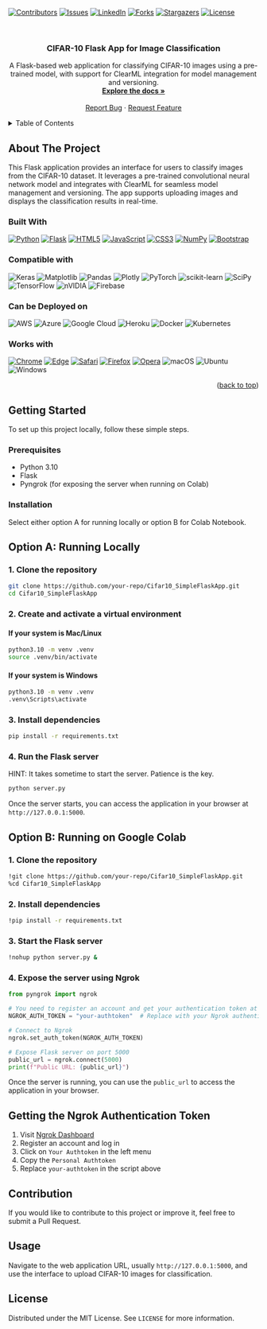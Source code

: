 <a name="readme-top"></a>

[![Contributors][contributors-shield]][contributors-url]
[![Issues][issues-shield]][issues-url]
[![LinkedIn][linkedin-shield]][linkedin-url]
[![Forks][forks-shield]][forks-url]
[![Stargazers][stars-shield]][stars-url]
[![License][license-shield]][license-url]

<!-- PROJECT LOGO -->
<br />
<div align="center">
  <h3 align="center">CIFAR-10 Flask App for Image Classification</h3>
  <p align="center">
    A Flask-based web application for classifying CIFAR-10 images using a pre-trained model, with support for ClearML integration for model management and versioning.
    <br />
    <a href="https://github.com/GitarthVaishnav/Cifar10_SimpleFlaskApp"><strong>Explore the docs »</strong></a>
    <br />
    <br />
    <a href="https://github.com/GitarthVaishnav/Cifar10_SimpleFlaskApp/issues">Report Bug</a>
    ·
    <a href="https://github.com/GitarthVaishnav/Cifar10_SimpleFlaskApp/issues">Request Feature</a>
  </p>
</div>

<!-- TABLE OF CONTENTS -->
<details>
  <summary>Table of Contents</summary>
  <ol>
    <li>
      <a href="#about-the-project">About The Project</a>
      <ul>
        <li><a href="#built-with">Built With</a></li>
      </ul>
    </li>
    <li>
      <a href="#getting-started">Getting Started</a>
      <ul>
        <li><a href="#prerequisites">Prerequisites</a></li>
        <li><a href="#installation">Installation</a></li>
      </ul>
    </li>
    <li><a href="#usage">Usage</a></li>
    <li><a href="#contributing">Contributing</a></li>
    <li><a href="#license">License</a></li>
    <li><a href="#contact">Contact</a></li>
  </ol>
</details>

<!-- ABOUT THE PROJECT -->
## About The Project

This Flask application provides an interface for users to classify images from the CIFAR-10 dataset. It leverages a pre-trained convolutional neural network model and integrates with ClearML for seamless model management and versioning. The app supports uploading images and displays the classification results in real-time.

### Built With
[![Python][Python.org]][Python-url]
[![Flask][Flask]][Flask-url]
[![HTML5][HTML5]][HTML5-url]
[![JavaScript][JavaScript]][JAvaScript-url]
[![CSS3][CSS3]][CSS3-url]
[![NumPy][NumPy]][NumPy-url]
[![Bootstrap][Bootstrap.com]][Bootstrap-url]

### Compatible with
![Keras](https://img.shields.io/badge/Keras-%23D00000.svg?style=for-the-badge&logo=Keras&logoColor=white)
![Matplotlib](https://img.shields.io/badge/Matplotlib-%23ffffff.svg?style=for-the-badge&logo=Matplotlib&logoColor=black)
![Pandas](https://img.shields.io/badge/pandas-%23150458.svg?style=for-the-badge&logo=pandas&logoColor=white)
![Plotly](https://img.shields.io/badge/Plotly-%233F4F75.svg?style=for-the-badge&logo=plotly&logoColor=white)
![PyTorch](https://img.shields.io/badge/PyTorch-%23EE4C2C.svg?style=for-the-badge&logo=PyTorch&logoColor=white)
![scikit-learn](https://img.shields.io/badge/scikit--learn-%23F7931E.svg?style=for-the-badge&logo=scikit-learn&logoColor=white)
![SciPy](https://img.shields.io/badge/SciPy-%230C55A5.svg?style=for-the-badge&logo=scipy&logoColor=%white)
![TensorFlow](https://img.shields.io/badge/TensorFlow-%23FF6F00.svg?style=for-the-badge&logo=TensorFlow&logoColor=white)
![nVIDIA](https://img.shields.io/badge/nVIDIA-%2376B900.svg?style=for-the-badge&logo=nVIDIA&logoColor=white)
![Firebase](https://img.shields.io/badge/firebase-%23039BE5.svg?style=for-the-badge&logo=firebase)

### Can be Deployed on
![AWS](https://img.shields.io/badge/AWS-%23FF9900.svg?style=for-the-badge&logo=amazon-aws&logoColor=white)
![Azure](https://img.shields.io/badge/azure-%230072C6.svg?style=for-the-badge&logo=microsoftazure&logoColor=white)
![Google Cloud](https://img.shields.io/badge/GoogleCloud-%234285F4.svg?style=for-the-badge&logo=google-cloud&logoColor=white)
![Heroku](https://img.shields.io/badge/heroku-%23430098.svg?style=for-the-badge&logo=heroku&logoColor=white)
![Docker](https://img.shields.io/badge/docker-%230db7ed.svg?style=for-the-badge&logo=docker&logoColor=white)
![Kubernetes](https://img.shields.io/badge/kubernetes-%23326ce5.svg?style=for-the-badge&logo=kubernetes&logoColor=white)

### Works with
[![Chrome][Chrome]][Chrome-url]
[![Edge][Edge]][Edge-url]
[![Safari][Safari]][Safari-url]
[![Firefox][Firefox]][Firefox-url]
[![Opera][Opera]][Opera-url]
![macOS](https://img.shields.io/badge/mac%20os-000000?style=for-the-badge&logo=macos&logoColor=F0F0F0)
![Ubuntu](https://img.shields.io/badge/Ubuntu-E95420?style=for-the-badge&logo=ubuntu&logoColor=white)
![Windows](https://img.shields.io/badge/Windows-0078D6?style=for-the-badge&logo=windows&logoColor=white)


<p align="right">(<a href="#readme-top">back to top</a>)</p>


<!-- GETTING STARTED -->
## Getting Started

To set up this project locally, follow these simple steps.

### Prerequisites

- Python 3.10
- Flask
- Pyngrok (for exposing the server when running on Colab)

### Installation
Select either option A for running locally or option B for Colab Notebook.

## Option A: Running Locally

### 1. Clone the repository
```sh
git clone https://github.com/your-repo/Cifar10_SimpleFlaskApp.git
cd Cifar10_SimpleFlaskApp
```

### 2. Create and activate a virtual environment
#### If your system is Mac/Linux
```sh
python3.10 -m venv .venv
source .venv/bin/activate
```
#### If your system is Windows
```sh
python3.10 -m venv .venv
.venv\Scripts\activate
```

### 3. Install dependencies
```sh
pip install -r requirements.txt
```

### 4. Run the Flask server
HINT: It takes sometime to start the server. Patience is the key.
```sh
python server.py
```

Once the server starts, you can access the application in your browser at `http://127.0.0.1:5000`.

## Option B: Running on Google Colab

### 1. Clone the repository
```sh
!git clone https://github.com/your-repo/Cifar10_SimpleFlaskApp.git
%cd Cifar10_SimpleFlaskApp
```

### 2. Install dependencies
```sh
!pip install -r requirements.txt
```

### 3. Start the Flask server
```sh
!nohup python server.py &
```

### 4. Expose the server using Ngrok
```python
from pyngrok import ngrok

# You need to register an account and get your authentication token at https://dashboard.ngrok.com/get-started/your-authtoken
NGROK_AUTH_TOKEN = "your-authtoken"  # Replace with your Ngrok authentication token

# Connect to Ngrok
ngrok.set_auth_token(NGROK_AUTH_TOKEN)

# Expose Flask server on port 5000
public_url = ngrok.connect(5000)
print(f"Public URL: {public_url}")
```

Once the server is running, you can use the `public_url` to access the application in your browser.


## Getting the Ngrok Authentication Token
1. Visit [Ngrok Dashboard](https://dashboard.ngrok.com/get-started/your-authtoken)
2. Register an account and log in
3. Click on `Your Authtoken` in the left menu
4. Copy the `Personal Authtoken`
5. Replace `your-authtoken` in the script above

## Contribution
If you would like to contribute to this project or improve it, feel free to submit a Pull Request.

<!-- USAGE -->
## Usage

Navigate to the web application URL, usually `http://127.0.0.1:5000`, and use the interface to upload CIFAR-10 images for classification.


<!-- LICENSE -->
## License

Distributed under the MIT License. See `LICENSE` for more information.




<!-- MARKDOWN LINKS & IMAGES -->
[contributors-shield]: https://img.shields.io/github/contributors/GitarthVaishnav/Cifar10_SimpleFlaskApp.svg?style=for-the-badge
[contributors-url]: https://github.com/GitarthVaishnav/Cifar10_SimpleFlaskApp/graphs/contributors
[forks-shield]: https://img.shields.io/github/forks/GitarthVaishnav/Cifar10_SimpleFlaskApp.svg?style=for-the-badge
[forks-url]: https://github.com/GitarthVaishnav/Cifar10_SimpleFlaskApp/network/members
[stars-shield]: https://img.shields.io/github/stars/GitarthVaishnav/Cifar10_SimpleFlaskApp.svg?style=for-the-badge
[stars-url]: https://github.com/GitarthVaishnav/Cifar10_SimpleFlaskApp/stargazers
[issues-shield]: https://img.shields.io/github/issues/GitarthVaishnav/Cifar10_SimpleFlaskApp.svg?style=for-the-badge
[issues-url]: https://github.com/GitarthVaishnav/Cifar10_SimpleFlaskApp
[license-shield]: https://img.shields.io/github/license/GitarthVaishnav/Cifar10_SimpleFlaskApp.svg?style=for-the-badge
[license-url]: https://github.com/GitarthVaishnav/Cifar10_SimpleFlaskAppblob/master/LICENCE

[linkedin-shield]: https://img.shields.io/badge/-LinkedIn-black.svg?style=for-the-badge&logo=linkedin&colorB=555
[linkedin-url]: https://linkedin.com/in/gitarthvaishnav
[product-screenshot]: images/screenshot.png
[Bootstrap.com]: https://img.shields.io/badge/Bootstrap-563D7C?style=for-the-badge&logo=bootstrap&logoColor=white
[Bootstrap-url]: https://getbootstrap.com
[JQuery.com]: https://img.shields.io/badge/jQuery-0769AD?style=for-the-badge&logo=jquery&logoColor=white
[JQuery-url]: https://jquery.com 
[Python.org]:https://img.shields.io/badge/python-3670A0?style=for-the-badge&logo=python&logoColor=ffdd54
[Python-url]: https://python.org
[OpenCV.org]:https://img.shields.io/badge/opencv-%23white.svg?style=for-the-badge&logo=opencv&logoColor=white
[OpenCV-url]: https://opencv.org/
[Flask]:https://img.shields.io/badge/flask-%23092E20.svg?style=for-the-badge&logo=flask&logoColor=white
[Flask-url]: https://flask.palletsprojects.com/
[HTML5]:https://img.shields.io/badge/html5-%23E34F26.svg?style=for-the-badge&logo=html5&logoColor=white
[HTML5-url]: https://html.spec.whatwg.org/
[JavaScript]:https://img.shields.io/badge/javascript-%23323330.svg?style=for-the-badge&logo=javascript&logoColor=%23F7DF1E
[JavaScript-url]: https://www.javascript.com/
[MarkDown]:https://img.shields.io/badge/markdown-%23000000.svg?style=for-the-badge&logo=markdown&logoColor=white
[MarkDown-url]: https://www.markdownguide.org/
[NumPy]:https://img.shields.io/badge/numpy-%23013243.svg?style=for-the-badge&logo=numpy&logoColor=white
[NumPy-url]: https://numpy.org/
[Chrome]:https://img.shields.io/badge/Google%20Chrome-4285F4?style=for-the-badge&logo=GoogleChrome&logoColor=white
[Chrome-url]: https://www.google.com/chrome/
[Edge]:https://img.shields.io/badge/Edge-0078D7?style=for-the-badge&logo=Microsoft-edge&logoColor=white
[Edge-url]: https://www.microsoft.com/edge
[Safari]:https://img.shields.io/badge/Safari-000000?style=for-the-badge&logo=Safari&logoColor=white
[Safari-url]: https://www.apple.com/safari/
[Firefox]:https://img.shields.io/badge/Firefox-FF7139?style=for-the-badge&logo=Firefox-Browser&logoColor=white
[Firefox-url]: https://www.mozilla.org/en-US/firefox/new/
[Opera]:https://img.shields.io/badge/Opera-FF1B2D?style=for-the-badge&logo=Opera&logoColor=white
[Opera-url]: https://www.opera.com/
[CSS3]:https://img.shields.io/badge/css3-%231572B6.svg?style=for-the-badge&logo=css3&logoColor=white
[CSS3-url]: https://www.opera.com/
